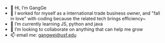 - 👋 Hi, I’m GangGe
- 👀 I worked for myself as a international trade business owner, and "fall in love" with coding because the related tech brings efficiency~
- 🌱 I’m currently learning JS, python and java
- 💞️ I’m looking to collaborate on anything that can help me grow
- 📫 email me: gangwei@usf.edu

<!---
weig521/weig521 is a ✨ special ✨ repository because its `README.md` (this file) appears on your GitHub profile.
You can click the Preview link to take a look at your changes.
--->
